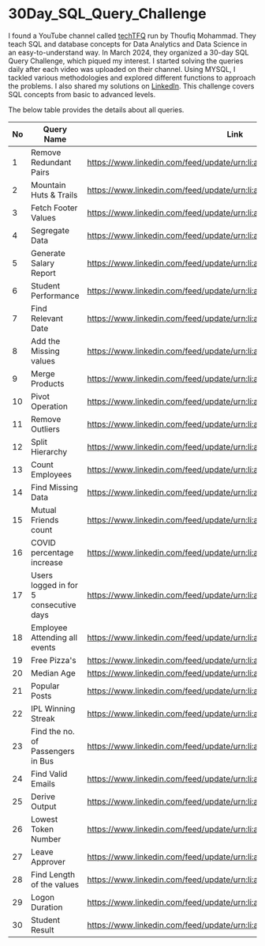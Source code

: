 #  30Day_SQL_Query_Challenge
I found a YouTube channel called [techTFQ](https://www.youtube.com/@techTFQ) run by Thoufiq Mohammad. They teach SQL and database concepts for Data Analytics and Data Science in an easy-to-understand way. In March 2024, they organized a 30-day SQL Query Challenge, which piqued my interest. I started solving the queries daily after each video was uploaded on their channel. Using MYSQL, I tackled various methodologies and explored different functions to approach the problems. I also shared my solutions on [LinkedIn](https://www.linkedin.com/in/gviswavardhanreddy/). This challenge covers SQL concepts from basic to advanced levels.

The below table provides the details about all queries.


  | No |	Query Name 				| Link 									    |
|----|------------------------------------------|---------------------------------------------------------------------------|
| 1  |	Remove Redundant Pairs		 	| https://www.linkedin.com/feed/update/urn:li:activity:7184166975906934784/ |
| 2  |	Mountain Huts & Trails			| https://www.linkedin.com/feed/update/urn:li:activity:7185123181370728448/ |
| 3  |	Fetch Footer Values			| https://www.linkedin.com/feed/update/urn:li:activity:7184735962462130176/ |
| 4  |	Segregate Data				| https://www.linkedin.com/feed/update/urn:li:activity:7182924015282393088/ |
| 5  |	Generate Salary Report			| https://www.linkedin.com/feed/update/urn:li:activity:7171015017654411264/ |
| 6  |	Student Performance			| https://www.linkedin.com/feed/update/urn:li:activity:7171339350423617536/ |
| 7  |	Find Relevant Date			| https://www.linkedin.com/feed/update/urn:li:activity:7171766767101444096/ |
| 8  |	Add the Missing values			| https://www.linkedin.com/feed/update/urn:li:activity:7172221800154615809/ |
| 9  |	Merge Products				| https://www.linkedin.com/feed/update/urn:li:activity:7172603807481155584/ |
| 10 |	Pivot Operation				| https://www.linkedin.com/feed/update/urn:li:activity:7172787309287817217/ |
| 11 |	Remove Outliers				| https://www.linkedin.com/feed/update/urn:li:activity:7173209087877214208/ |
| 12 |	Split Hierarchy				| https://www.linkedin.com/feed/update/urn:li:activity:7185493937745231872/ |
| 13 |	Count Employees				| https://www.linkedin.com/feed/update/urn:li:activity:7173696486323474434/ |
| 14 |	Find Missing Data			| https://www.linkedin.com/feed/update/urn:li:activity:7174332564839522304/ |
| 15 |	Mutual Friends count			| https://www.linkedin.com/feed/update/urn:li:activity:7174719146302078976/ |
| 16 |	COVID percentage increase		| https://www.linkedin.com/feed/update/urn:li:activity:7175126957175500801/ |
| 17 |	Users logged in for 5 consecutive days  | https://www.linkedin.com/feed/update/urn:li:activity:7175504611108134913/ |
| 18 |	Employee Attending all events		| https://www.linkedin.com/feed/update/urn:li:activity:7175679004492931072/ |
| 19 |	Free Pizza's				| https://www.linkedin.com/feed/update/urn:li:activity:7176090092166406144/ |
| 20 |	Median Age				| https://www.linkedin.com/feed/update/urn:li:activity:7176421150971867136/ |
| 21 |	Popular Posts				| https://www.linkedin.com/feed/update/urn:li:activity:7176767465127890945/ |
| 22 |	IPL Winning Streak			| https://www.linkedin.com/feed/update/urn:li:activity:7185831295514509312/ |
| 23 |	Find the no. of Passengers in Bus	| https://www.linkedin.com/feed/update/urn:li:activity:7178241388252205056/ |
| 24 |	Find Valid Emails			| https://www.linkedin.com/feed/update/urn:li:activity:7178654434212634627/ |
| 25 |	Derive Output				| https://www.linkedin.com/feed/update/urn:li:activity:7178298065781477377/ |
| 26 |	Lowest Token Number			| https://www.linkedin.com/feed/update/urn:li:activity:7178573332622061568/ |
| 27 |	Leave Approver				| https://www.linkedin.com/feed/update/urn:li:activity:7180410179413241856/ |
| 28 |	Find Length of the values		| https://www.linkedin.com/feed/update/urn:li:activity:7179672525214265344/ |
| 29 |	Logon Duration				| https://www.linkedin.com/feed/update/urn:li:activity:7181478481657049088/ |
| 30 |	Student Result				| https://www.linkedin.com/feed/update/urn:li:activity:7182581036868931584/ |

